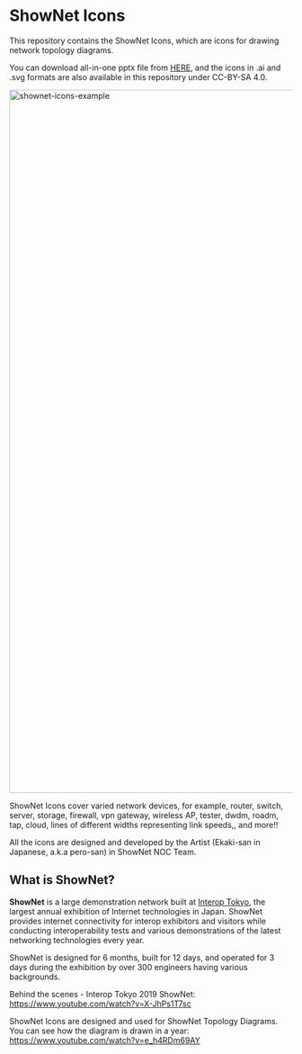 
# ShowNet Icons

This repository contains the ShowNet Icons, which are icons for
drawing network topology diagrams.

You can download all-in-one pptx file from [HERE](https://github.com/interop-tokyo-shownet/shownet-icons-test/raw/master/ShowNet%20Icons%202023%201.01.pptx),
and the icons in .ai and .svg formats are also available in this repository under CC-BY-SA 4.0.

<img width="1250" alt="shownet-icons-example" src="https://github.com/interop-tokyo-shownet/shownet-icons-test/assets/184632/f5453688-2368-43bc-b21d-3fb11e80030d">


ShowNet Icons cover varied network devices, for example, router,
switch, server, storage, firewall, vpn gateway, wireless AP,
tester, dwdm, roadm, tap, cloud, lines of different widths
representing link speeds,, and more!!

All the icons are designed and developed by the Artist (Ekaki-san in
Japanese, a.k.a pero-san) in ShowNet NOC Team.


## What is ShowNet?

**ShowNet** is a large demonstration network built at [Interop
Tokyo](https://interop.jp), the largest annual exhibition of Internet
technologies in Japan. ShowNet provides internet connectivity for
interop exhibitors and visitors while conducting interoperability
tests and various demonstrations of the latest networking technologies
every year.

ShowNet is designed for 6 months, built for 12 days, and operated for
3 days during the exhibition by over 300 engineers having various
backgrounds.

Behind the scenes - Interop Tokyo 2019 ShowNet:
https://www.youtube.com/watch?v=X-JhPs1T7sc

ShowNet Icons are designed and used for ShowNet Topology Diagrams.
You can see how the diagram is drawn in a year:
https://www.youtube.com/watch?v=e_h4RDm69AY
